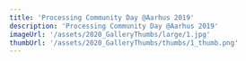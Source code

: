 ```yaml
---
title: 'Processing Community Day @Aarhus 2019'
description: 'Processing Community Day @Aarhus 2019'
imageUrl: '/assets/2020_GalleryThumbs/large/1.jpg'
thumbUrl: '/assets/2020_GalleryThumbs/thumbs/1_thumb.png'
---
```


